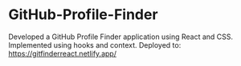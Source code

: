 # GitHub-Profile-Finder
Developed a GitHub Profile Finder application using React and CSS. Implemented using hooks and context. Deployed to: https://gitfinderreact.netlify.app/